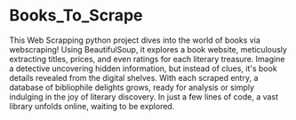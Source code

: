 # Books_To_Scrape
This Web Scrapping python project dives into the world of books via webscraping! Using BeautifulSoup, it explores a book website, meticulously extracting titles, prices, and even ratings for each literary treasure. Imagine a detective uncovering hidden information, but instead of clues, it's book details revealed from the digital shelves. With each scraped entry, a database of bibliophile delights grows, ready for analysis or simply indulging in the joy of literary discovery. In just a few lines of code, a vast library unfolds online, waiting to be explored.

